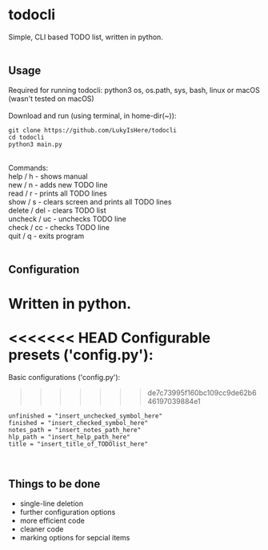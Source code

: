 # todocli
Simple, CLI based TODO list, written in python.<br/>
<br/>
## Usage
Required for running todocli: python3 os, os.path, sys, bash, linux or macOS (wasn't tested on macOS) <br/> <br/>
Download and run (using terminal, in home-dir(~)): 
```
git clone https://github.com/LukyIsHere/todocli
cd todocli
python3 main.py
```
<br/>
Commands:<br/>
 help / h  - shows manual <br/>
 new / n  - adds new TODO line<br/>
 read / r  - prints all TODO lines<br/>
 show / s  - clears screen and prints all TODO lines<br/>
 delete / del  - clears TODO list<br/>
 uncheck / uc  - unchecks TODO line<br/>
 check / cc  - checks TODO line<br/>
 quit / q  - exits program<br/>
<br>

## Configuration

Written in python.<br/><br/>
<<<<<<< HEAD
Configurable presets ('config.py'):
=======
Basic configurations ('config.py'):
>>>>>>> de7c73995f160bc109cc9de62b646197039884e1
```
unfinished = "insert_unchecked_symbol_here"
finished = "insert_checked_symbol_here"
notes_path = "insert_notes_path_here"
hlp_path = "insert_help_path_here"
title = "insert_title_of_TODOlist_here"
```
<br/>

## Things to be done
* single-line deletion
* further configuration options
* more efficient code
* cleaner code
* marking options for sepcial items

